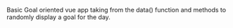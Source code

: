 Basic Goal oriented vue app taking from the data() function and methods to randomly display a goal for the day.
<br>